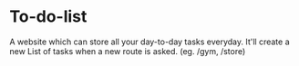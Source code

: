 # To-do-list
A website which can store all your day-to-day tasks everyday. 
It'll create a new List of tasks when a new route is asked. (eg. /gym, /store)
